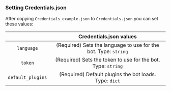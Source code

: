 ### Setting Credentials.json

After copying ``Credentials_example.json`` to ``Credentials.json`` you can set these values:

|   	| Credentials.json values	|
|:------:	|:-:	|
| ``language``	| (Required) Sets the language to use for the bot. Type: ``string``	|
| ``token``	| (Required) Sets the token to use for the bot. Type: ``string``	|
| ``default_plugins``	| (Required) Default plugins the bot loads. Type: ``dict``	|

